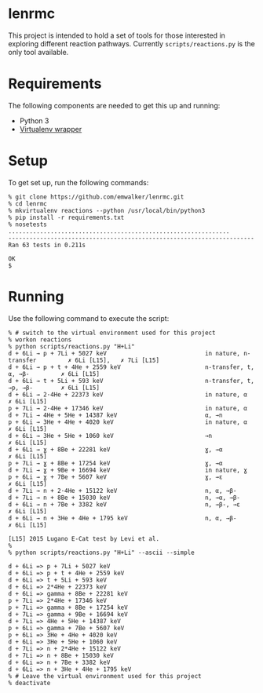 lenrmc
======

This project is intended to hold a set of tools for those interested in exploring different
reaction pathways.  Currently `scripts/reactions.py` is the only tool available.

# Requirements

The following components are needed to get this up and running:
* Python 3
* [Virtualenv wrapper](https://virtualenvwrapper.readthedocs.org/en/latest/)

# Setup

To get set up, run the following commands:

```
% git clone https://github.com/emwalker/lenrmc.git
% cd lenrmc
% mkvirtualenv reactions --python /usr/local/bin/python3
% pip install -r requirements.txt
% nosetests
...............................................................
----------------------------------------------------------------------
Ran 63 tests in 0.211s

OK
$
```

# Running

Use the following command to execute the script:

```
% # switch to the virtual environment used for this project
% workon reactions
% python scripts/reactions.py "H+Li"
d + 6Li → p + 7Li + 5027 keV                            in nature, n-transfer         ✗ 6Li [L15],   ✗ 7Li [L15]
d + 6Li → p + t + 4He + 2559 keV                        n-transfer, t, α, →β-         ✗ 6Li [L15]
d + 6Li → t + 5Li + 593 keV                             n-transfer, t, →p, →β-        ✗ 6Li [L15]
d + 6Li → 2·4He + 22373 keV                             in nature, α                  ✗ 6Li [L15]
p + 7Li → 2·4He + 17346 keV                             in nature, α
d + 7Li → 4He + 5He + 14387 keV                         α, →n
p + 6Li → 3He + 4He + 4020 keV                          in nature, α                  ✗ 6Li [L15]
d + 6Li → 3He + 5He + 1060 keV                          →n                            ✗ 6Li [L15]
d + 6Li → ɣ + 8Be + 22281 keV                           ɣ, →α                         ✗ 6Li [L15]
p + 7Li → ɣ + 8Be + 17254 keV                           ɣ, →α
d + 7Li → ɣ + 9Be + 16694 keV                           in nature, ɣ
p + 6Li → ɣ + 7Be + 5607 keV                            ɣ, →ε                         ✗ 6Li [L15]
d + 7Li → n + 2·4He + 15122 keV                         n, α, →β-
d + 7Li → n + 8Be + 15030 keV                           n, →α, →β-
d + 6Li → n + 7Be + 3382 keV                            n, →β-, →ε                    ✗ 6Li [L15]
d + 6Li → n + 3He + 4He + 1795 keV                      n, α, →β-                     ✗ 6Li [L15]

[L15] 2015 Lugano E-Cat test by Levi et al.
%
% python scripts/reactions.py "H+Li" --ascii --simple

d + 6Li => p + 7Li + 5027 keV
d + 6Li => p + t + 4He + 2559 keV
d + 6Li => t + 5Li + 593 keV
d + 6Li => 2*4He + 22373 keV
d + 6Li => gamma + 8Be + 22281 keV
p + 7Li => 2*4He + 17346 keV
p + 7Li => gamma + 8Be + 17254 keV
d + 7Li => gamma + 9Be + 16694 keV
d + 7Li => 4He + 5He + 14387 keV
p + 6Li => gamma + 7Be + 5607 keV
p + 6Li => 3He + 4He + 4020 keV
d + 6Li => 3He + 5He + 1060 keV
d + 7Li => n + 2*4He + 15122 keV
d + 7Li => n + 8Be + 15030 keV
d + 6Li => n + 7Be + 3382 keV
d + 6Li => n + 3He + 4He + 1795 keV
% # Leave the virtual environment used for this project
% deactivate
```
